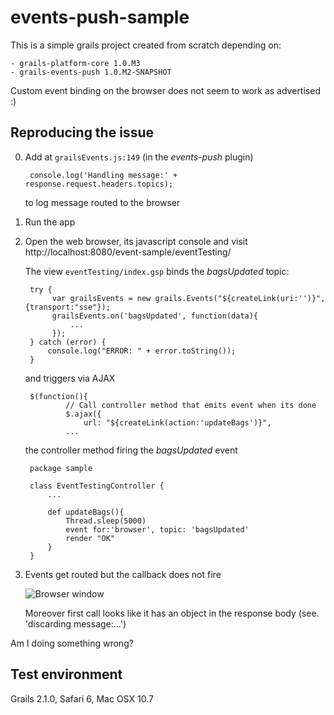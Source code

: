 events-push-sample
==================

This is a simple grails project created from scratch depending on:

	- grails-platform-core 1.0.M3
	- grails-events-push 1.0.M2-SNAPSHOT

Custom event binding on the browser does not seem to work as advertised :)


Reproducing the issue
---------------------

0. Add at `grailsEvents.js:149` (in the _events-push_ plugin)  

		console.log('Handling message:' + response.request.headers.topics);

   to log message routed to the browser

1. Run the app 

2. Open the web browser, its javascript console and visit http://localhost:8080/event-sample/eventTesting/ 

   The view `eventTesting/index.gsp` binds the _bagsUpdated_ topic:
   	
        try {
             var grailsEvents = new grails.Events("${createLink(uri:'')}",{transport:"sse"});
             grailsEvents.on('bagsUpdated', function(data){
                 ...
             });
        } catch (error) {
            console.log("ERROR: " + error.toString());
        }

   and triggers via AJAX

 		$(function(){
	        	// Call controller method that emits event when its done
	        	$.ajax({
	        		url: "${createLink(action:'updateBags')}",	
	    		...

    the controller method firing the _bagsUpdated_ event

		package sample

		class EventTestingController {
			...

		    def updateBags(){
		    	Thread.sleep(5000)
		    	event for:'browser', topic: 'bagsUpdated'
		    	render "OK"
		    }
		}


3. Events get routed but the callback does not fire 

	![Browser window](https://raw.github.com/flerro/events-push-sample/master/sshot.png)
   
   Moreover first call looks like it has an object in the response body (see. 'discarding message:...')

Am I doing something wrong?

## Test environment

Grails 2.1.0, Safari 6, Mac OSX 10.7